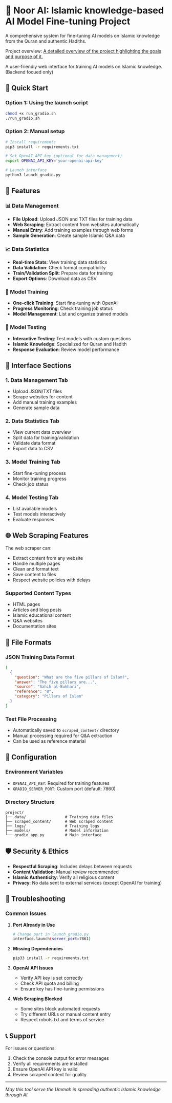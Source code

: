 # 🕌 Noor AI: Islamic knowledge-based AI Model Fine-tuning Project

A comprehensive system for fine-tuning AI models on Islamic knowledge from the Quran and authentic Hadiths.

Project overview: [A detailed overview of the project highlighting the goals and purpose of it.](./INFO.md)

A user-friendly web interface for training AI models on Islamic knowledge. (Backend focued only)

## 🚀 Quick Start

### Option 1: Using the launch script
```bash
chmod +x run_gradio.sh
./run_gradio.sh
```

### Option 2: Manual setup
```bash
# Install requirements
pip3 install -r requirements.txt

# Set OpenAI API key (optional for data management)
export OPENAI_API_KEY='your-openai-api-key'

# Launch interface
python3 launch_gradio.py
```

## 🎯 Features

### 📊 Data Management
- **File Upload**: Upload JSON and TXT files for training data
- **Web Scraping**: Extract content from websites automatically
- **Manual Entry**: Add training examples through web forms
- **Sample Generation**: Create sample Islamic Q&A data

### 📈 Data Statistics
- **Real-time Stats**: View training data statistics
- **Data Validation**: Check format compatibility
- **Train/Validation Split**: Prepare data for training
- **Export Options**: Download data as CSV

### 🚀 Model Training
- **One-click Training**: Start fine-tuning with OpenAI
- **Progress Monitoring**: Check training job status
- **Model Management**: List and organize trained models

### 🧪 Model Testing
- **Interactive Testing**: Test models with custom questions
- **Islamic Knowledge**: Specialized for Quran and Hadith
- **Response Evaluation**: Review model performance

## 📱 Interface Sections

### 1. Data Management Tab
- Upload JSON/TXT files
- Scrape websites for content
- Add manual training examples
- Generate sample data

### 2. Data Statistics Tab
- View current data overview
- Split data for training/validation
- Validate data format
- Export data to CSV

### 3. Model Training Tab
- Start fine-tuning process
- Monitor training progress
- Check job status

### 4. Model Testing Tab
- List available models
- Test models interactively
- Evaluate responses

## 🌐 Web Scraping Features

The web scraper can:
- Extract content from any website
- Handle multiple pages
- Clean and format text
- Save content to files
- Respect website policies with delays

### Supported Content Types
- HTML pages
- Articles and blog posts
- Islamic educational content
- Q&A websites
- Documentation sites

## 📁 File Formats

### JSON Training Data Format
```json
[
  {
    "question": "What are the five pillars of Islam?",
    "answer": "The five pillars are...",
    "source": "Sahih al-Bukhari",
    "reference": "8",
    "category": "Pillars of Islam"
  }
]
```

### Text File Processing
- Automatically saved to `scraped_content/` directory
- Manual processing required for Q&A extraction
- Can be used as reference material

## 🔧 Configuration

### Environment Variables
- `OPENAI_API_KEY`: Required for training features
- `GRADIO_SERVER_PORT`: Custom port (default: 7860)

### Directory Structure
```
project/
├── data/                 # Training data files
├── scraped_content/      # Web scraped content
├── logs/                 # Training logs
├── models/               # Model information
└── gradio_app.py         # Main interface
```

## 🛡️ Security & Ethics

- **Respectful Scraping**: Includes delays between requests
- **Content Validation**: Manual review recommended
- **Islamic Authenticity**: Verify all religious content
- **Privacy**: No data sent to external services (except OpenAI for training)

## 🐛 Troubleshooting

### Common Issues

1. **Port Already in Use**
   ```bash
   # Change port in launch_gradio.py
   interface.launch(server_port=7861)
   ```

2. **Missing Dependencies**
   ```bash
   pip33 install -r requirements.txt
   ```

3. **OpenAI API Issues**
   - Verify API key is set correctly
   - Check API quota and billing
   - Ensure key has fine-tuning permissions

4. **Web Scraping Blocked**
   - Some sites block automated requests
   - Try different URLs or manual content entry
   - Respect robots.txt and terms of service

## 📞 Support

For issues or questions:
1. Check the console output for error messages
2. Verify all requirements are installed
3. Ensure OpenAI API key is valid
4. Review scraped content for quality

---

*May this tool serve the Ummah in spreading authentic Islamic knowledge through AI.*